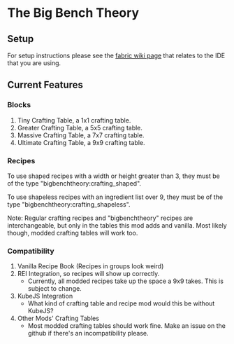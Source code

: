 # The Big Bench Theory

## Setup

For setup instructions please see the [fabric wiki page](https://fabricmc.net/wiki/tutorial:setup) that relates to the IDE that you are using.

## Current Features

### Blocks

1. Tiny Crafting Table, a 1x1 crafting table.
2. Greater Crafting Table, a 5x5 crafting table.
3. Massive Crafting Table, a 7x7 crafting table.
4. Ultimate Crafting Table, a 9x9 crafting table.

### Recipes

To use shaped recipes with a width or height greater than 3, they must be of the type "bigbenchtheory:crafting_shaped".

To use shapeless recipes with an ingredient list over 9, they must be of the type "bigbenchtheory:crafting_shapeless".

Note: Regular crafting recipes and "bigbenchtheory" recipes are interchangeable, but only in the tables this mod adds and vanilla.
Most likely though, modded crafting tables will work too.

### Compatibility

1. Vanilla Recipe Book (Recipes in groups look weird)
1. REI Integration, so recipes will show up correctly.
    * Currently, all modded recipes take up the space a 9x9 takes. This is subject to change.
2. KubeJS Integration
    * What kind of crafting table and recipe mod would this be without KubeJS?
3. Other Mods' Crafting Tables
    * Most modded crafting tables should work fine. Make an issue on the github if there's an incompatibility please.